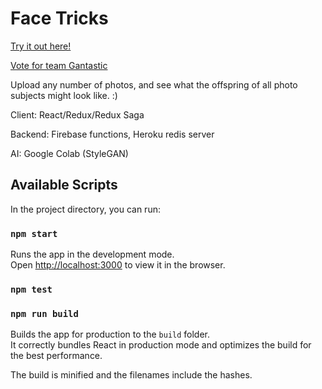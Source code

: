 # Face Tricks

[Try it out here!](https://face-tricks.firebaseapp.com)

[Vote for team Gantastic](https://www.reactriot.com/entries/153-gantastic/vote)

Upload any number of photos, and see what the offspring of all photo subjects might look like. :)

Client: React/Redux/Redux Saga

Backend: Firebase functions, Heroku redis server

AI: Google Colab (StyleGAN)


## Available Scripts

In the project directory, you can run:

### `npm start`

Runs the app in the development mode.<br>
Open [http://localhost:3000](http://localhost:3000) to view it in the browser.

### `npm test`

### `npm run build`

Builds the app for production to the `build` folder.<br>
It correctly bundles React in production mode and optimizes the build for the best performance.

The build is minified and the filenames include the hashes.<br>
